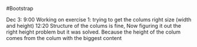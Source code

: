 #Bootstrap

Dec 3: 9:00 Working on exercise 1: trying to get the colums right size (width and height)
       12:20 Structure of the colums is fine, Now figuring it out the right height problem but it was solved. Because the              height of the colum comes from the colum with the biggest content
